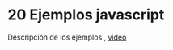 # 20 Ejemplos javascript

Descripción de los ejemplos , [video](https://www.youtube.com/watch?v=lfPakUwruSo&list=PLCGw6KEqh5zFAFvTvNggqrgagylYTD5qo&index=4&t=10s)